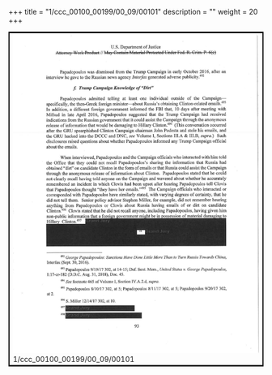 +++
title = "1/ccc_00100_00199/00_09/00101"
description = ""
weight = 20
+++

<table style="border:2px solid black;max-width:800px;max-height:800px;" 
><tr><td>
<img class="center-fit-jpg"
src="/jpg_/jpg_mueller_report_searchable_101.jpg">
1/ccc_00100_00199/00_09/00101
</img></td></tr></table>
